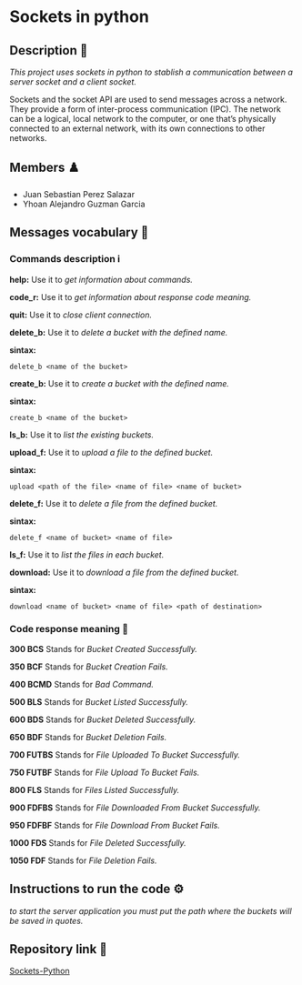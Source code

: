# Sockets in python

## Description 📄

_This project uses sockets in python to stablish a communication between a server socket and a client socket._

Sockets and the socket API are used to send messages across a network. They provide a form of inter-process communication (IPC). The network can be a logical, local network to the computer, or one that’s physically connected to an external network, with its own connections to other networks.

## Members :chess_pawn:

- Juan Sebastian Perez Salazar
- Yhoan Alejandro Guzman Garcia

## Messages vocabulary 📖

### Commands description ℹ️

**help:** Use it to _get information about commands._

**code_r:** Use it to _get information about response code meaning._

**quit:** Use it to _close client connection._

**delete_b:** Use it to _delete a bucket with the defined name._

**sintax:** 

```delete_b <name of the bucket>```

**create_b:** Use it to _create a bucket with the defined name._

**sintax:** 

```create_b <name of the bucket>```

**ls_b:** Use it to _list the existing buckets._

**upload_f:** Use it to _upload a file to the defined bucket._

**sintax:** 

```upload <path of the file> <name of file> <name of bucket>```

**delete_f:** Use it to _delete a file from the defined bucket._

**sintax:** 

```delete_f <name of bucket> <name of file>```

**ls_f:** Use it to _list the files in each bucket._

**download:** Use it to _download a file from the defined bucket._

**sintax:** 

```download <name of bucket> <name of file> <path of destination>```


### Code response meaning 📓

**300 BCS** Stands for _Bucket Created Successfully._

**350 BCF**  Stands for _Bucket Creation Fails._

**400 BCMD** Stands for _Bad Command._

**500 BLS**  Stands for _Bucket Listed Successfully._

**600 BDS**  Stands for _Bucket Deleted Successfully._

**650 BDF**  Stands for _Bucket Deletion Fails._

**700 FUTBS** Stands for _File Uploaded To Bucket Successfully._

**750 FUTBF** Stands for _File Upload To Bucket Fails._

**800 FLS**  Stands for _Files Listed Successfully._

**900 FDFBS**  Stands for _File Downloaded From Bucket Successfully._

**950 FDFBF**  Stands for _File Download From Bucket Fails._

**1000 FDS**  Stands for _File Deleted Successfully._

**1050 FDF**  Stands for _File Deletion Fails._

## Instructions to run the code :gear:

_to start the server application you must put the path where the buckets will be saved in quotes._

## Repository link :link:

[Sockets-Python](https://github.com/jsperezsalazar2001/sockets-python)

